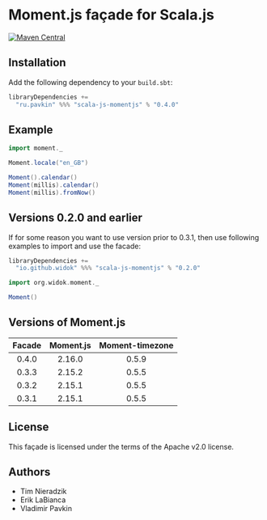 # Moment.js façade for Scala.js

[![Maven Central](https://img.shields.io/maven-central/v/ru.pavkin/scala-js-momentjs_sjs0.6_2.11.svg)](https://github.com/vpavkin/scala-js-momentjs)

## Installation
Add the following dependency to your `build.sbt`:

```scala
libraryDependencies +=
  "ru.pavkin" %%% "scala-js-momentjs" % "0.4.0"
```

## Example
```scala
import moment._

Moment.locale("en_GB")

Moment().calendar()
Moment(millis).calendar()
Moment(millis).fromNow()
```

## Versions 0.2.0 and earlier
If for some reason you want to use version prior to 0.3.1, then use following examples to import and use the facade:

```scala
libraryDependencies +=
  "io.github.widok" %%% "scala-js-momentjs" % "0.2.0"
```

```scala
import org.widok.moment._

Moment()
```

## Versions of Moment.js

| Facade | Moment.js | Moment-timezone |
| :-----:|:---------:|:---------------:|
| 0.4.0  | 2.16.0    | 0.5.9           |
| 0.3.3  | 2.15.2    | 0.5.5           |
| 0.3.2  | 2.15.1    | 0.5.5           |
| 0.3.1  | 2.15.1    | 0.5.5           |

## License
This façade is licensed under the terms of the Apache v2.0 license.

## Authors
* Tim Nieradzik
* Erik LaBianca
* Vladimir Pavkin
